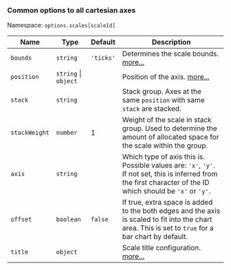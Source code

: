 ### Common options to all cartesian axes

Namespace: `options.scales[scaleId]`

| Name | Type | Default | Description
| ---- | ---- | ------- | -----------
| `bounds` | `string` | `'ticks'` | Determines the scale bounds. [more...](index.md#scale-bounds)
| `position` | `string` \| `object` | | Position of the axis. [more...](./index.md#axis-position)
| `stack` | `string` | | Stack group. Axes at the same `position` with same `stack` are stacked.
| `stackWeight` | `number` | 1 | Weight of the scale in stack group. Used to determine the amount of allocated space for the scale within the group.
| `axis` | `string` | | Which type of axis this is. Possible values are: `'x'`, `'y'`. If not set, this is inferred from the first character of the ID which should be `'x'` or `'y'`.
| `offset` | `boolean` | `false` | If true, extra space is added to the both edges and the axis is scaled to fit into the chart area. This is set to `true` for a bar chart by default.
| `title` | `object` | | Scale title configuration. [more...](../labelling.md#scale-title-configuration)
